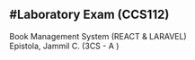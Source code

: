 #Laboratory Exam (CCS112)
----------------------
Book Management System (REACT & LARAVEL)<br/>
Epistola, Jammil C.  (3CS - A )
